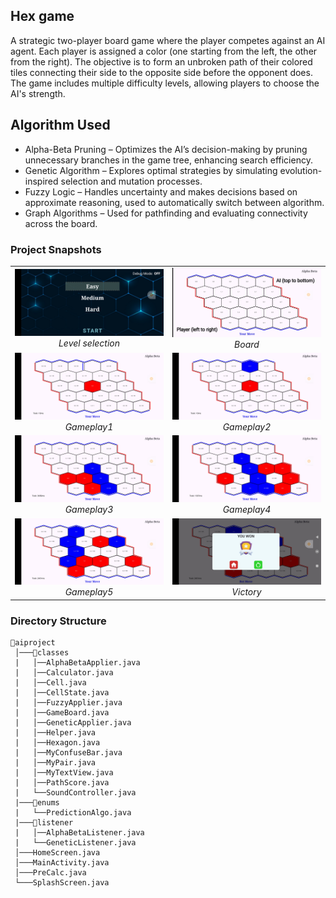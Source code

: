 ## Hex game
A strategic two-player board game where the player competes against an AI agent. Each player is assigned a color (one starting from the left, the other from the right). The objective is to form an unbroken path of their colored tiles connecting their side to the opposite side before the opponent does.
The game includes multiple difficulty levels, allowing players to choose the AI's strength.

## Algorithm Used
- Alpha-Beta Pruning – Optimizes the AI’s decision-making by pruning unnecessary branches in the game tree, enhancing search efficiency.
- Genetic Algorithm – Explores optimal strategies by simulating evolution-inspired selection and mutation processes.
- Fuzzy Logic – Handles uncertainty and makes decisions based on approximate reasoning, used to automatically switch between algorithm.
- Graph Algorithms – Used for pathfinding and evaluating connectivity across the board.



### Project Snapshots

<table>
  <tr>
    <td>
      <img src="https://raw.githubusercontent.com/abusaeed2433/AiProject/main/snapshots/level.jpg" alt="Level selection" width="400">
      <div align="center"><i>Level selection</i></div>
    </td>
    <td>
      <img src="https://raw.githubusercontent.com/abusaeed2433/AiProject/main/snapshots/board.jpg" alt="Board" width="400">
      <div align="center"><i>Board</i></div>
    </td>
  </tr>

  <tr>
    <td>
      <img src="https://raw.githubusercontent.com/abusaeed2433/AiProject/main/snapshots/player.jpg" alt="Gameplay1" width="400">
      <div align="center"><i>Gameplay1</i></div>
    </td>
    <td>
      <img src="https://raw.githubusercontent.com/abusaeed2433/AiProject/main/snapshots/ai.jpg" alt="Gameplay2" width="400">
      <div align="center"><i>Gameplay2</i></div>
    </td>
  </tr>

  <tr>
    <td>
      <img src="https://raw.githubusercontent.com/abusaeed2433/AiProject/main/snapshots/block.jpg" alt="Gameplay3" width="400">
      <div align="center"><i>Gameplay3</i></div>
    </td>
    <td>
      <img src="https://raw.githubusercontent.com/abusaeed2433/AiProject/main/snapshots/bad.jpg" alt="Gameplay4" width="400">
      <div align="center"><i>Gameplay4</i></div>
    </td>
  </tr>

  <tr>
    <td>
      <img src="https://raw.githubusercontent.com/abusaeed2433/AiProject/main/snapshots/end.jpg" alt="Gameplay5" width="400">
      <div align="center"><i>Gameplay5</i></div>
    </td>
    <td>
      <img src="https://raw.githubusercontent.com/abusaeed2433/AiProject/main/snapshots/victory.jpg" alt="Victory" width="400">
      <div align="center"><i>Victory</i></div>
    </td>
  </tr>




</table>






### Directory Structure

```
📂aiproject  
 │───📂classes
 |   │──AlphaBetaApplier.java
 |   │──Calculator.java
 |   │──Cell.java
 |   │──CellState.java
 |   │──FuzzyApplier.java
 |   │──GameBoard.java
 |   │──GeneticApplier.java
 |   │──Helper.java
 |   │──Hexagon.java
 |   │──MyConfuseBar.java
 |   │──MyPair.java
 |   │──MyTextView.java
 |   │──PathScore.java
 |   └──SoundController.java
 |───📂enums
 |   └──PredictionAlgo.java
 |───📂listener
 |   │──AlphaBetaListener.java
 |   └──GeneticListener.java
 │───HomeScreen.java 
 │───MainActivity.java 
 │───PreCalc.java 
 └───SplashScreen.java
```